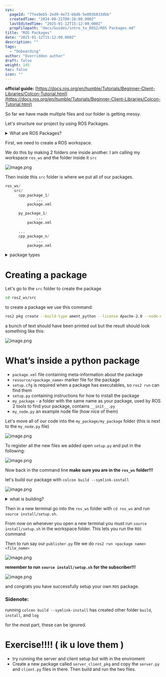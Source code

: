 ```yaml
---
sys:
  pageId: "7fea9eb5-2ed9-4e73-b6d6-5e093b833dbb"
  createdTime: "2024-08-21T00:28:00.000Z"
  lastEditedTime: "2025-01-12T15:12:00.000Z"
  propFilepath: "docs/Guides/intro_to_ROS2/ROS Packages.md"
title: "ROS Packages"
date: "2025-01-12T15:12:00.000Z"
description: ""
tags:
  - "Onboarding"
author: "Overridden author"
draft: false
weight: 145
toc: false
icon: ""
---
```


**official guide:** [https://docs.ros.org/en/humble/Tutorials/Beginner-Client-Libraries/Colcon-Tutorial.html](https://docs.ros.org/en/humble/Tutorials/Beginner-Client-Libraries/Colcon-Tutorial.html)

So far we have made multiple files and our folder is getting messy.

Let's structure our project by using ROS Packages.

<details>

<summary>What are ROS Packages?</summary>

ROS Packages are, as the name implies, packages of code that are highly sharable between ROS developers.

They consist of a folder, `package.xml` file, and source code

```python
      cpp_package_1/
		      ... imagine much code files here ..
          package.xml
```

</details>

First, we need to create a ROS workspace.

We do this by making 2 folders one inside another. I am calling my workspace `ros_ws` and the folder inside it `src`

![image.png](https://prod-files-secure.s3.us-west-2.amazonaws.com/d518164a-d88e-44d1-a4ee-3adb3bd8bce0/70706947-fd18-4537-a67b-e12946812d31/image.png?X-Amz-Algorithm=AWS4-HMAC-SHA256&X-Amz-Content-Sha256=UNSIGNED-PAYLOAD&X-Amz-Credential=ASIAZI2LB466VQFT6N3S%2F20250525%2Fus-west-2%2Fs3%2Faws4_request&X-Amz-Date=20250525T050833Z&X-Amz-Expires=3600&X-Amz-Security-Token=IQoJb3JpZ2luX2VjEF0aCXVzLXdlc3QtMiJHMEUCIDMcX%2B6uRXo18WzENbaXVkV0DS7O4YvcJqK433PbI1n3AiEAvZfPHoQx5uO4AC39sRozZ08vCU7EeI2QjbDU7o%2FN71sq%2FwMIJhAAGgw2Mzc0MjMxODM4MDUiDNvOflP4ZomLE8akFyrcA4SPPOUGwFIu5US9KFUwt0T%2BUFqsuzGVXv53T5RLo8KTaoUyZUc8wpP%2FTqMWhNwYp1IbtijJldKUEwtL7x7SfeoreIaRYWiy134NYJQoboL6O8MSE3wsEM%2Ba3dm4%2FdtDfWcPOsz240Ix%2FdXF%2BWDa1IpjVKiq6AjrksU8stFna%2FG4ihXK7MUP7Ge0ASznMJkvkNRC3B5cLkzQhSnPRxB3uI4Cttj8jhOUJpxumt5fZsd%2FEoABS%2B1Y7wxvoaxvByXSQVXJh3jEt4iVIzrVv3LG3%2FB%2F8knFAQsSX35WZS3%2BDV%2BxXq40%2F0QdrQkpTHnc6qSBpYCgzInNp7zUjCaN%2FvT5i%2BESnNge0%2F2b26S5O9U4ED0SbxFFhq%2F44bosqN6lCkB8WEgyqkLm5tUq8MG%2BK6mDLmjgTwFUUrFMIG8%2BqzXX71DeEYv79dvUrNRzZkbQv42iRVnm%2FTs%2F1z2uneCdgU6UN5xoGOloW%2FixO02%2BTjnFC3bovHjW5g1LKJ%2BXB6NTFRks06LmLi8%2B262AM7SisYluvSthMRl4jXZflxv4lG7AttXyqAhyC1u5z244vJ%2Fs%2Bh2dQBxTNb9HIOjRQs1iU%2F6y83CvOLqXs8D%2Fp7yxe4r1d0L4x8QbYqJ%2BqWRE0JNUMPi4ysEGOqUB%2FOdqDysB8vXLSWhkOxesPLNu4hKFVMJFf6xRTtIOYTVUcSX35tV82llaoDjFX7bY67iSDrhRv%2BoNVVBiezx8q1TQAiM5jOUSwXUG38zh683xYDgYbOjAOxLDCGhs%2F0cdmklO99L%2F1OB7dT1TdZ7QkBvR56%2BTCzTkRiqUzpRJFVs3bN1BaW1KKVp%2BnRdlIRbvP%2BDC1jitzKVibjq4Er7JytGhtdot&X-Amz-Signature=2a3ed800403912eb7ede5e93698d2a19638044f92d5520dcf95e65a2b2e0aa43&X-Amz-SignedHeaders=host&x-id=GetObject)

Then inside this `src` folder is where we put all of our packages.

```python
ros_ws/
    src/
      cpp_package_1/
		      ...
          package.xml

      py_package_1/
		      ...
          package.xml

      ...
      cpp_package_n/
		      ...
          package.xml

```

<details>

<summary>package types</summary>

packages can be either `C++` or python.

the intern file structure is different for each but for this guide we will stick to creating python packages

</details>

# Creating a package

Let's go to the `src` folder to create the package

```bash
cd ros2_ws/src
```

to create a package we use this command:

```bash
ros2 pkg create --build-type ament_python --license Apache-2.0 --node-name my_node my_package
```

a bunch of text should have been printed out but the result should look something like this:

![image.png](https://prod-files-secure.s3.us-west-2.amazonaws.com/d518164a-d88e-44d1-a4ee-3adb3bd8bce0/e6cf1e3f-8512-4a3e-b131-079f800bf3e8/image.png?X-Amz-Algorithm=AWS4-HMAC-SHA256&X-Amz-Content-Sha256=UNSIGNED-PAYLOAD&X-Amz-Credential=ASIAZI2LB466VQFT6N3S%2F20250525%2Fus-west-2%2Fs3%2Faws4_request&X-Amz-Date=20250525T050833Z&X-Amz-Expires=3600&X-Amz-Security-Token=IQoJb3JpZ2luX2VjEF0aCXVzLXdlc3QtMiJHMEUCIDMcX%2B6uRXo18WzENbaXVkV0DS7O4YvcJqK433PbI1n3AiEAvZfPHoQx5uO4AC39sRozZ08vCU7EeI2QjbDU7o%2FN71sq%2FwMIJhAAGgw2Mzc0MjMxODM4MDUiDNvOflP4ZomLE8akFyrcA4SPPOUGwFIu5US9KFUwt0T%2BUFqsuzGVXv53T5RLo8KTaoUyZUc8wpP%2FTqMWhNwYp1IbtijJldKUEwtL7x7SfeoreIaRYWiy134NYJQoboL6O8MSE3wsEM%2Ba3dm4%2FdtDfWcPOsz240Ix%2FdXF%2BWDa1IpjVKiq6AjrksU8stFna%2FG4ihXK7MUP7Ge0ASznMJkvkNRC3B5cLkzQhSnPRxB3uI4Cttj8jhOUJpxumt5fZsd%2FEoABS%2B1Y7wxvoaxvByXSQVXJh3jEt4iVIzrVv3LG3%2FB%2F8knFAQsSX35WZS3%2BDV%2BxXq40%2F0QdrQkpTHnc6qSBpYCgzInNp7zUjCaN%2FvT5i%2BESnNge0%2F2b26S5O9U4ED0SbxFFhq%2F44bosqN6lCkB8WEgyqkLm5tUq8MG%2BK6mDLmjgTwFUUrFMIG8%2BqzXX71DeEYv79dvUrNRzZkbQv42iRVnm%2FTs%2F1z2uneCdgU6UN5xoGOloW%2FixO02%2BTjnFC3bovHjW5g1LKJ%2BXB6NTFRks06LmLi8%2B262AM7SisYluvSthMRl4jXZflxv4lG7AttXyqAhyC1u5z244vJ%2Fs%2Bh2dQBxTNb9HIOjRQs1iU%2F6y83CvOLqXs8D%2Fp7yxe4r1d0L4x8QbYqJ%2BqWRE0JNUMPi4ysEGOqUB%2FOdqDysB8vXLSWhkOxesPLNu4hKFVMJFf6xRTtIOYTVUcSX35tV82llaoDjFX7bY67iSDrhRv%2BoNVVBiezx8q1TQAiM5jOUSwXUG38zh683xYDgYbOjAOxLDCGhs%2F0cdmklO99L%2F1OB7dT1TdZ7QkBvR56%2BTCzTkRiqUzpRJFVs3bN1BaW1KKVp%2BnRdlIRbvP%2BDC1jitzKVibjq4Er7JytGhtdot&X-Amz-Signature=2318aab511aac645d28100ae04cb86c6fe281788ae9e7e57e9f35bedeb968ffd&X-Amz-SignedHeaders=host&x-id=GetObject)

# What’s inside a python package

- `package.xml` file containing meta-information about the package
- `resource/<package_name>` marker file for the package
- `setup.cfg` is required when a package has executables, so `ros2 run` can find them
- `setup.py` containing instructions for how to install the package
- `my_package` - a folder with the same name as your package, used by ROS 2 tools to find your package, contains `__init__.py`
- `my_node.py` an example node file (how nice of them)

Let's move all of our code into the `my_package/my_package` folder (this is next to the `my_node.py` file)

![image.png](https://prod-files-secure.s3.us-west-2.amazonaws.com/d518164a-d88e-44d1-a4ee-3adb3bd8bce0/9ce58f11-0da9-4d3e-b86d-506a9685d378/image.png?X-Amz-Algorithm=AWS4-HMAC-SHA256&X-Amz-Content-Sha256=UNSIGNED-PAYLOAD&X-Amz-Credential=ASIAZI2LB466VQFT6N3S%2F20250525%2Fus-west-2%2Fs3%2Faws4_request&X-Amz-Date=20250525T050833Z&X-Amz-Expires=3600&X-Amz-Security-Token=IQoJb3JpZ2luX2VjEF0aCXVzLXdlc3QtMiJHMEUCIDMcX%2B6uRXo18WzENbaXVkV0DS7O4YvcJqK433PbI1n3AiEAvZfPHoQx5uO4AC39sRozZ08vCU7EeI2QjbDU7o%2FN71sq%2FwMIJhAAGgw2Mzc0MjMxODM4MDUiDNvOflP4ZomLE8akFyrcA4SPPOUGwFIu5US9KFUwt0T%2BUFqsuzGVXv53T5RLo8KTaoUyZUc8wpP%2FTqMWhNwYp1IbtijJldKUEwtL7x7SfeoreIaRYWiy134NYJQoboL6O8MSE3wsEM%2Ba3dm4%2FdtDfWcPOsz240Ix%2FdXF%2BWDa1IpjVKiq6AjrksU8stFna%2FG4ihXK7MUP7Ge0ASznMJkvkNRC3B5cLkzQhSnPRxB3uI4Cttj8jhOUJpxumt5fZsd%2FEoABS%2B1Y7wxvoaxvByXSQVXJh3jEt4iVIzrVv3LG3%2FB%2F8knFAQsSX35WZS3%2BDV%2BxXq40%2F0QdrQkpTHnc6qSBpYCgzInNp7zUjCaN%2FvT5i%2BESnNge0%2F2b26S5O9U4ED0SbxFFhq%2F44bosqN6lCkB8WEgyqkLm5tUq8MG%2BK6mDLmjgTwFUUrFMIG8%2BqzXX71DeEYv79dvUrNRzZkbQv42iRVnm%2FTs%2F1z2uneCdgU6UN5xoGOloW%2FixO02%2BTjnFC3bovHjW5g1LKJ%2BXB6NTFRks06LmLi8%2B262AM7SisYluvSthMRl4jXZflxv4lG7AttXyqAhyC1u5z244vJ%2Fs%2Bh2dQBxTNb9HIOjRQs1iU%2F6y83CvOLqXs8D%2Fp7yxe4r1d0L4x8QbYqJ%2BqWRE0JNUMPi4ysEGOqUB%2FOdqDysB8vXLSWhkOxesPLNu4hKFVMJFf6xRTtIOYTVUcSX35tV82llaoDjFX7bY67iSDrhRv%2BoNVVBiezx8q1TQAiM5jOUSwXUG38zh683xYDgYbOjAOxLDCGhs%2F0cdmklO99L%2F1OB7dT1TdZ7QkBvR56%2BTCzTkRiqUzpRJFVs3bN1BaW1KKVp%2BnRdlIRbvP%2BDC1jitzKVibjq4Er7JytGhtdot&X-Amz-Signature=5defb04ef7cd005d92e396e84e5064c557f4897dcfad7061eacf0cfece2d6de4&X-Amz-SignedHeaders=host&x-id=GetObject)

To register all the new files we added open `setup.py` and put in the following:

![image.png](https://prod-files-secure.s3.us-west-2.amazonaws.com/d518164a-d88e-44d1-a4ee-3adb3bd8bce0/1cd7c262-4cae-4496-9d75-c178537d24a2/image.png?X-Amz-Algorithm=AWS4-HMAC-SHA256&X-Amz-Content-Sha256=UNSIGNED-PAYLOAD&X-Amz-Credential=ASIAZI2LB466VQFT6N3S%2F20250525%2Fus-west-2%2Fs3%2Faws4_request&X-Amz-Date=20250525T050833Z&X-Amz-Expires=3600&X-Amz-Security-Token=IQoJb3JpZ2luX2VjEF0aCXVzLXdlc3QtMiJHMEUCIDMcX%2B6uRXo18WzENbaXVkV0DS7O4YvcJqK433PbI1n3AiEAvZfPHoQx5uO4AC39sRozZ08vCU7EeI2QjbDU7o%2FN71sq%2FwMIJhAAGgw2Mzc0MjMxODM4MDUiDNvOflP4ZomLE8akFyrcA4SPPOUGwFIu5US9KFUwt0T%2BUFqsuzGVXv53T5RLo8KTaoUyZUc8wpP%2FTqMWhNwYp1IbtijJldKUEwtL7x7SfeoreIaRYWiy134NYJQoboL6O8MSE3wsEM%2Ba3dm4%2FdtDfWcPOsz240Ix%2FdXF%2BWDa1IpjVKiq6AjrksU8stFna%2FG4ihXK7MUP7Ge0ASznMJkvkNRC3B5cLkzQhSnPRxB3uI4Cttj8jhOUJpxumt5fZsd%2FEoABS%2B1Y7wxvoaxvByXSQVXJh3jEt4iVIzrVv3LG3%2FB%2F8knFAQsSX35WZS3%2BDV%2BxXq40%2F0QdrQkpTHnc6qSBpYCgzInNp7zUjCaN%2FvT5i%2BESnNge0%2F2b26S5O9U4ED0SbxFFhq%2F44bosqN6lCkB8WEgyqkLm5tUq8MG%2BK6mDLmjgTwFUUrFMIG8%2BqzXX71DeEYv79dvUrNRzZkbQv42iRVnm%2FTs%2F1z2uneCdgU6UN5xoGOloW%2FixO02%2BTjnFC3bovHjW5g1LKJ%2BXB6NTFRks06LmLi8%2B262AM7SisYluvSthMRl4jXZflxv4lG7AttXyqAhyC1u5z244vJ%2Fs%2Bh2dQBxTNb9HIOjRQs1iU%2F6y83CvOLqXs8D%2Fp7yxe4r1d0L4x8QbYqJ%2BqWRE0JNUMPi4ysEGOqUB%2FOdqDysB8vXLSWhkOxesPLNu4hKFVMJFf6xRTtIOYTVUcSX35tV82llaoDjFX7bY67iSDrhRv%2BoNVVBiezx8q1TQAiM5jOUSwXUG38zh683xYDgYbOjAOxLDCGhs%2F0cdmklO99L%2F1OB7dT1TdZ7QkBvR56%2BTCzTkRiqUzpRJFVs3bN1BaW1KKVp%2BnRdlIRbvP%2BDC1jitzKVibjq4Er7JytGhtdot&X-Amz-Signature=950385a55cd962dde882acfb337a7f6af184f682be84c7b58f51086fb240c634&X-Amz-SignedHeaders=host&x-id=GetObject)

Now back in the command line **make sure you are in the** **`ros_ws`** **folder!!!**

let's build our package with `colcon build --symlink-install`

![image.png](https://prod-files-secure.s3.us-west-2.amazonaws.com/d518164a-d88e-44d1-a4ee-3adb3bd8bce0/2f2a0d27-b173-48fd-b189-5f5c0ce65619/image.png?X-Amz-Algorithm=AWS4-HMAC-SHA256&X-Amz-Content-Sha256=UNSIGNED-PAYLOAD&X-Amz-Credential=ASIAZI2LB466VQFT6N3S%2F20250525%2Fus-west-2%2Fs3%2Faws4_request&X-Amz-Date=20250525T050833Z&X-Amz-Expires=3600&X-Amz-Security-Token=IQoJb3JpZ2luX2VjEF0aCXVzLXdlc3QtMiJHMEUCIDMcX%2B6uRXo18WzENbaXVkV0DS7O4YvcJqK433PbI1n3AiEAvZfPHoQx5uO4AC39sRozZ08vCU7EeI2QjbDU7o%2FN71sq%2FwMIJhAAGgw2Mzc0MjMxODM4MDUiDNvOflP4ZomLE8akFyrcA4SPPOUGwFIu5US9KFUwt0T%2BUFqsuzGVXv53T5RLo8KTaoUyZUc8wpP%2FTqMWhNwYp1IbtijJldKUEwtL7x7SfeoreIaRYWiy134NYJQoboL6O8MSE3wsEM%2Ba3dm4%2FdtDfWcPOsz240Ix%2FdXF%2BWDa1IpjVKiq6AjrksU8stFna%2FG4ihXK7MUP7Ge0ASznMJkvkNRC3B5cLkzQhSnPRxB3uI4Cttj8jhOUJpxumt5fZsd%2FEoABS%2B1Y7wxvoaxvByXSQVXJh3jEt4iVIzrVv3LG3%2FB%2F8knFAQsSX35WZS3%2BDV%2BxXq40%2F0QdrQkpTHnc6qSBpYCgzInNp7zUjCaN%2FvT5i%2BESnNge0%2F2b26S5O9U4ED0SbxFFhq%2F44bosqN6lCkB8WEgyqkLm5tUq8MG%2BK6mDLmjgTwFUUrFMIG8%2BqzXX71DeEYv79dvUrNRzZkbQv42iRVnm%2FTs%2F1z2uneCdgU6UN5xoGOloW%2FixO02%2BTjnFC3bovHjW5g1LKJ%2BXB6NTFRks06LmLi8%2B262AM7SisYluvSthMRl4jXZflxv4lG7AttXyqAhyC1u5z244vJ%2Fs%2Bh2dQBxTNb9HIOjRQs1iU%2F6y83CvOLqXs8D%2Fp7yxe4r1d0L4x8QbYqJ%2BqWRE0JNUMPi4ysEGOqUB%2FOdqDysB8vXLSWhkOxesPLNu4hKFVMJFf6xRTtIOYTVUcSX35tV82llaoDjFX7bY67iSDrhRv%2BoNVVBiezx8q1TQAiM5jOUSwXUG38zh683xYDgYbOjAOxLDCGhs%2F0cdmklO99L%2F1OB7dT1TdZ7QkBvR56%2BTCzTkRiqUzpRJFVs3bN1BaW1KKVp%2BnRdlIRbvP%2BDC1jitzKVibjq4Er7JytGhtdot&X-Amz-Signature=68127d3dbc7ae547aefd0779efb4616c1e250cb52a27bf190a71896f5f6db3e5&X-Amz-SignedHeaders=host&x-id=GetObject)

<details>

<summary>what is building?</summary>

if you are a CS major at Rose-Hulman you will learn the answer to this in CSSE132

but TLDR; is it combines all the code files into one program that can be run easily 

</details>

Then in a new terminal go into the `ros_ws` folder with `cd ros_ws` and run `source install/setup.sh`. 

From now on whenever you open a new terminal you must run `source install/setup.sh` in the workspace folder. This lets you run the `ROS` command

Then to run say our `publisher.py` file we do `ros2 run <package name> <file_name>`

![image.png](https://prod-files-secure.s3.us-west-2.amazonaws.com/d518164a-d88e-44d1-a4ee-3adb3bd8bce0/4f4b1219-3a44-4632-aa0a-ce3471699f59/image.png?X-Amz-Algorithm=AWS4-HMAC-SHA256&X-Amz-Content-Sha256=UNSIGNED-PAYLOAD&X-Amz-Credential=ASIAZI2LB466VQFT6N3S%2F20250525%2Fus-west-2%2Fs3%2Faws4_request&X-Amz-Date=20250525T050833Z&X-Amz-Expires=3600&X-Amz-Security-Token=IQoJb3JpZ2luX2VjEF0aCXVzLXdlc3QtMiJHMEUCIDMcX%2B6uRXo18WzENbaXVkV0DS7O4YvcJqK433PbI1n3AiEAvZfPHoQx5uO4AC39sRozZ08vCU7EeI2QjbDU7o%2FN71sq%2FwMIJhAAGgw2Mzc0MjMxODM4MDUiDNvOflP4ZomLE8akFyrcA4SPPOUGwFIu5US9KFUwt0T%2BUFqsuzGVXv53T5RLo8KTaoUyZUc8wpP%2FTqMWhNwYp1IbtijJldKUEwtL7x7SfeoreIaRYWiy134NYJQoboL6O8MSE3wsEM%2Ba3dm4%2FdtDfWcPOsz240Ix%2FdXF%2BWDa1IpjVKiq6AjrksU8stFna%2FG4ihXK7MUP7Ge0ASznMJkvkNRC3B5cLkzQhSnPRxB3uI4Cttj8jhOUJpxumt5fZsd%2FEoABS%2B1Y7wxvoaxvByXSQVXJh3jEt4iVIzrVv3LG3%2FB%2F8knFAQsSX35WZS3%2BDV%2BxXq40%2F0QdrQkpTHnc6qSBpYCgzInNp7zUjCaN%2FvT5i%2BESnNge0%2F2b26S5O9U4ED0SbxFFhq%2F44bosqN6lCkB8WEgyqkLm5tUq8MG%2BK6mDLmjgTwFUUrFMIG8%2BqzXX71DeEYv79dvUrNRzZkbQv42iRVnm%2FTs%2F1z2uneCdgU6UN5xoGOloW%2FixO02%2BTjnFC3bovHjW5g1LKJ%2BXB6NTFRks06LmLi8%2B262AM7SisYluvSthMRl4jXZflxv4lG7AttXyqAhyC1u5z244vJ%2Fs%2Bh2dQBxTNb9HIOjRQs1iU%2F6y83CvOLqXs8D%2Fp7yxe4r1d0L4x8QbYqJ%2BqWRE0JNUMPi4ysEGOqUB%2FOdqDysB8vXLSWhkOxesPLNu4hKFVMJFf6xRTtIOYTVUcSX35tV82llaoDjFX7bY67iSDrhRv%2BoNVVBiezx8q1TQAiM5jOUSwXUG38zh683xYDgYbOjAOxLDCGhs%2F0cdmklO99L%2F1OB7dT1TdZ7QkBvR56%2BTCzTkRiqUzpRJFVs3bN1BaW1KKVp%2BnRdlIRbvP%2BDC1jitzKVibjq4Er7JytGhtdot&X-Amz-Signature=28eb2348e5833e82a9026756d417d373944b60ba6f0e239497b837edc8dfd774&X-Amz-SignedHeaders=host&x-id=GetObject)

**remember to run** **`source install/setup.sh`** **for the subscriber!!!**

![image.png](https://prod-files-secure.s3.us-west-2.amazonaws.com/d518164a-d88e-44d1-a4ee-3adb3bd8bce0/02121119-dad4-49ec-8356-c956108b4243/image.png?X-Amz-Algorithm=AWS4-HMAC-SHA256&X-Amz-Content-Sha256=UNSIGNED-PAYLOAD&X-Amz-Credential=ASIAZI2LB466VQFT6N3S%2F20250525%2Fus-west-2%2Fs3%2Faws4_request&X-Amz-Date=20250525T050833Z&X-Amz-Expires=3600&X-Amz-Security-Token=IQoJb3JpZ2luX2VjEF0aCXVzLXdlc3QtMiJHMEUCIDMcX%2B6uRXo18WzENbaXVkV0DS7O4YvcJqK433PbI1n3AiEAvZfPHoQx5uO4AC39sRozZ08vCU7EeI2QjbDU7o%2FN71sq%2FwMIJhAAGgw2Mzc0MjMxODM4MDUiDNvOflP4ZomLE8akFyrcA4SPPOUGwFIu5US9KFUwt0T%2BUFqsuzGVXv53T5RLo8KTaoUyZUc8wpP%2FTqMWhNwYp1IbtijJldKUEwtL7x7SfeoreIaRYWiy134NYJQoboL6O8MSE3wsEM%2Ba3dm4%2FdtDfWcPOsz240Ix%2FdXF%2BWDa1IpjVKiq6AjrksU8stFna%2FG4ihXK7MUP7Ge0ASznMJkvkNRC3B5cLkzQhSnPRxB3uI4Cttj8jhOUJpxumt5fZsd%2FEoABS%2B1Y7wxvoaxvByXSQVXJh3jEt4iVIzrVv3LG3%2FB%2F8knFAQsSX35WZS3%2BDV%2BxXq40%2F0QdrQkpTHnc6qSBpYCgzInNp7zUjCaN%2FvT5i%2BESnNge0%2F2b26S5O9U4ED0SbxFFhq%2F44bosqN6lCkB8WEgyqkLm5tUq8MG%2BK6mDLmjgTwFUUrFMIG8%2BqzXX71DeEYv79dvUrNRzZkbQv42iRVnm%2FTs%2F1z2uneCdgU6UN5xoGOloW%2FixO02%2BTjnFC3bovHjW5g1LKJ%2BXB6NTFRks06LmLi8%2B262AM7SisYluvSthMRl4jXZflxv4lG7AttXyqAhyC1u5z244vJ%2Fs%2Bh2dQBxTNb9HIOjRQs1iU%2F6y83CvOLqXs8D%2Fp7yxe4r1d0L4x8QbYqJ%2BqWRE0JNUMPi4ysEGOqUB%2FOdqDysB8vXLSWhkOxesPLNu4hKFVMJFf6xRTtIOYTVUcSX35tV82llaoDjFX7bY67iSDrhRv%2BoNVVBiezx8q1TQAiM5jOUSwXUG38zh683xYDgYbOjAOxLDCGhs%2F0cdmklO99L%2F1OB7dT1TdZ7QkBvR56%2BTCzTkRiqUzpRJFVs3bN1BaW1KKVp%2BnRdlIRbvP%2BDC1jitzKVibjq4Er7JytGhtdot&X-Amz-Signature=74e60203d8bc0a7eeb05aa3367a0efb76c02c344b3b3a383c5b39038efe481fa&X-Amz-SignedHeaders=host&x-id=GetObject)

and congrats you have successfully setup your own `ROS` package.

### Sidenote:

running `colcon build --symlink-install` has created other folder `build`, `install`, and `log`

for the most part, these can be ignored.

# Exercise!!!! ( ik u love them )

- try running the server and client setup but with in the enviroment
- Create a new package called `server_client_pkg` and copy the `server.py` and `client.py` files in there. Then build and run the two files.
